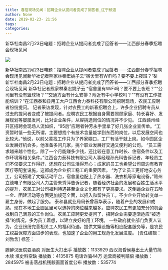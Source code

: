 ```yaml
---
title: 春招现场见闻：招聘企业从提问者变成了回答者_辽宁频道
author: None
date: 2019-02-23- 21:56
tags: 
categories: 
---
```

新华社南昌2月23日电题：招聘企业从提问者变成了回答者——江西部分春季招聘会现场见闻
<!-- more -->
                
<img align="center" border="0" src="http://p2.ifengimg.com/a/2016/0810/204c433878d5cf9size1_w16_h16.png" />
                
            
新华社南昌2月23日电题：招聘企业从提问者变成了回答者——江西部分春季招聘会现场见闻新华社记者熊家林秦宏姚子云“宿舍里有WiFi吗？要不要上夜班？”&l
新华社南昌2月23日电题：招聘企业从提问者变成了回答者——江西部分春季招聘会现场见闻
新华社记者熊家林秦宏姚子云
“宿舍里有WiFi吗？要不要上夜班？”“公司里有没有篮球场？”“交通方面有什么安排？附近有中小学校吗？”“有没有工作技能培训？”在江西泰和县用工大户江西合力泰科技有限公司招聘现场，农民工应聘者纷纷提问。
记者采访发现，针对农民工的新春招聘会上，许多企业招聘专员从过去的提问者变成了被提问者。应聘农民工根据自身需要照顾家庭、特长喜好、发展规划等屡屡发问，比对企业条件，从容挑选岗位的情况并不少见。
江西赣州经开区招聘会现场人流如织，“95后”应聘者钟芳永手里拿了好几张企业宣传单。“工资暂时低一些无所谓，主要想找个有技术含量能学到东西的岗位，以后发展空间也比较大。”他说，以前父辈找工作只为了养家糊口，工厂有活干就上岗。如今园区企业发展好机会多，他准备多问几家，挑个职业发展好交通又便利的公司。
“员工需求越来越个性化，除了一个月能赚多少钱，还比较在意工作时长、住宿条件以及工作环境等相关条件。”江西合力泰科技有限公司人事经理孙光科告诉记者，年轻员工们不仅要求工作得好，还想在公司生活得开心；成家的员工也希望公司周边有教育医疗等配套设施，这都成为企业招工稳工的重要因素。
“为了让员工更好地安心务工，公司搭建了文娱活动平台，宿舍里也配上了热水器、洗衣机等家电设备。”赣州立德电子有限公司人力主管朱秀萍告诉记者，随着经济社会的发展和百姓生活水平的提升，农民工对公司福利待遇甚至企业文化都有了更高要求。这倒逼企业在五险一金、团建活动等方面更加规范全面，以招入和留住员工。不少企业开始转变单一雇主身份，做起了服务。
泰和县就业局局长曾薇华表示，随着产业的发展和成熟，现在本地工业园区里可以选择的岗位越来越多。应聘农民工有更加充分的机会找到自己满意的工作岗位。农民工应聘更爱提问了，招聘企业需要逐渐适应“被选择”的情况，多为员工着想，以建立良好的用工环境。
一些政府就业部门负责人认为，企业纷纷完善相关工人的福利待遇，提供文娱设施等相应配套服务等，是农民工权益保障方面进步的表现，也加速了企业的用工规范化发展进度。
[责任编辑：刘勃含]
标签：
 
             
滕醉汉医院耍酒疯 对医生大打出手
播放数：1133929
西汉海昏侯墓出土大量竹简木牍 填史料空缺
播放数：4135875
电话诈骗44万 运营商被判赔偿
播放数：2845975
被击落战机残骸画面首度公布
播放数：535774
